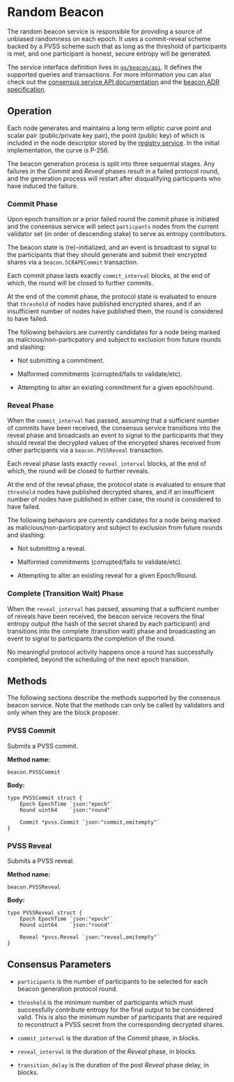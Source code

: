 # Random Beacon

The random beacon service is responsible for providing a source of unbiased
randomness on each epoch. It uses a commit-reveal scheme backed by a PVSS scheme
such that as long as the threshold of participants is met, and one participant
is honest, secure entropy will be generated.

The service interface definition lives in [`go/beacon/api`]. It defines the
supported queries and transactions. For more information you can also check out
the [consensus service API documentation] and the [beacon ADR specification].

<!-- markdownlint-disable line-length -->
[`go/beacon/api`]:
  https://github.com/oasisprotocol/oasis-core/tree/master/go/beacon/api
[consensus service API documentation]:
  https://pkg.go.dev/github.com/oasisprotocol/oasis-core/go/beacon/api?tab=doc
[beacon ADR specification]:
  https://github.com/oasisprotocol/adrs/blob/main/0007-improved-random-beacon.md
<!-- markdownlint-enable line-length -->

## Operation

Each node generates and maintains a long term elliptic curve point and scalar
pair (public/private key pair), the point (public key) of which is included in
the node descriptor stored by the [registry service]. In the initial
implementation, the curve is P-256.

The beacon generation process is split into three sequential stages.  Any
failures in the _Commit_ and _Reveal_ phases result in a failed protocol round,
and the generation process will restart after disqualifying participants who
have induced the failure.

[registry service]: registry.md

### Commit Phase

Upon epoch transition or a prior failed round the commit phase is initiated and
the consensus service will select `particpants` nodes from the current validator
set (in order of descending stake) to serve as entropy contributors.

The beacon state is (re)-initialized, and an event is broadcast to signal to the
participants that they should generate and submit their encrypted shares via a
`beacon.SCRAPECommit` transaction.

Each commit phase lasts exactly `commit_interval` blocks, at the end of which,
the round will be closed to further commits.

At the end of the commit phase, the protocol state is evaluated to ensure that
`threshold` of nodes have published encrypted shares, and if an insufficient
number of nodes have published them, the round is considered to have failed.

The following behaviors are currently candidates for a node being marked as
malicious/non-particpatory and subject to exclusion from future rounds and
slashing:

- Not submitting a commitment.

- Malformed commitments (corrupted/fails to validate/etc).

- Attempting to alter an existing commitment for a given epoch/round.

### Reveal Phase

When the `commit_interval` has passed, assuming that a sufficient number of
commits have been received, the consensus service transitions into the reveal
phase and broadcasts an event to signal to the participants that they should
reveal the decrypted values of the encrypted shares received from other
participants via a `beacon.PVSSReveal` transaction.

Each reveal phase lasts exactly `reveal_interval` blocks, at the end of which,
the round will be closed to further reveals.

At the end of the reveal phase, the protocol state is evaluated to ensure that
`threshold` nodes have published decrypted shares, and if an insufficient number
of nodes have published in either case, the round is considered to have failed.

The following behaviors are currently candidates for a node being marked as
malicious/non-participatory and subject to exclusion from future rounds and
slashing:

- Not submitting a reveal.

- Malformed commitments (corrupted/fails to validate/etc).

- Attempting to alter an existing reveal for a given Epoch/Round.

### Complete (Transition Wait) Phase

When the `reveal_interval` has passed, assuming that a sufficient number of
reveals have been received, the beacon service recovers the final entropy output
(the hash of the secret shared by each participant) and transitions into the
complete (transition wait) phase and broadcasting an event to signal to
participants the completion of the round.

No meaningful protocol activity happens once a round has successfully completed,
beyond the scheduling of the next epoch transition.

## Methods

The following sections describe the methods supported by the consensus beacon
service. Note that the methods can only be called by validators and only when
they are the block proposer.

### PVSS Commit

Submits a PVSS commit.

**Method name:**

```
beacon.PVSSCommit
```

**Body:**

```golang
type PVSSCommit struct {
    Epoch EpochTime `json:"epoch"`
    Round uint64    `json:"round"`

    Commit *pvss.Commit `json:"commit,omitempty"`
}
```

### PVSS Reveal

Submits a PVSS reveal.

**Method name:**

```
beacon.PVSSReveal
```

**Body:**

```golang
type PVSSReveal struct {
    Epoch EpochTime `json:"epoch"`
    Round uint64    `json:"round"`

    Reveal *pvss.Reveal `json:"reveal,omitempty"`
}
```

## Consensus Parameters

- `participants` is the number of participants to be selected for each beacon
  generation protocol round.

- `threshold` is the minimum number of participants which must successfully
  contribute entropy for the final output to be considered valid. This is also
  the minimum number of participants that are required to reconstruct a PVSS
  secret from the corresponding decrypted shares.

- `commit_interval` is the duration of the _Commit_ phase, in blocks.

- `reveal_interval` is the duration of the _Reveal_ phase, in blocks.

- `transition_delay` is the duration of the post _Reveal_ phase delay, in
  blocks.
